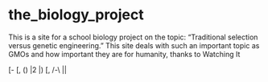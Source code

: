 # the_biology_project

This is a site for a school biology project on the topic: “Traditional selection versus genetic engineering.” This site deals with such an important topic as GMOs and how important they are for humanity, thanks to Watching It

[- [, () |2 |) [, /-\ |\|

                                                                                                    
       
                                                                             
